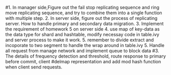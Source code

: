 #1. In manager side,Figure out the fail stop replicating sequence and ring move replicating sequence,
and try to combine them into a single function with multiple step. 
2. In server side, figure out the process of replicating server. How to handle primary and secondary
data migration.
3. Implement the requirement of homework 5 on server side
4. use map of key-data as the data type for shard and hashtable, modify necessay code in table.ivy and 
server process to make it work.
5. remember to divide extract and incoporate to two segment to handle the wrap around in table.ivy
5. Handle all request from manage network and implement queue to block data
#3. The details of frequency detection and threshold, route response to primary before commit, client
#delmap representation and add mod hash function when client send requests.
